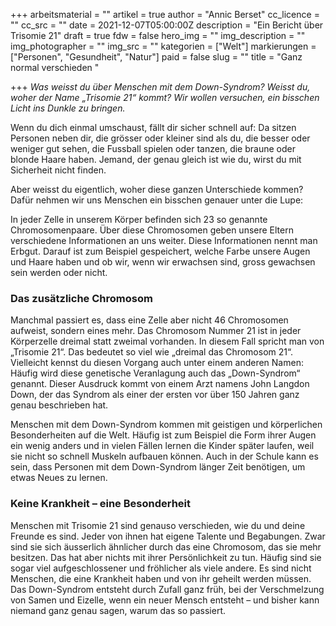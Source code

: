 +++
arbeitsmaterial = ""
artikel = true
author = "Annic Berset"
cc_licence = ""
cc_src = ""
date = 2021-12-07T05:00:00Z
description = "Ein Bericht über Trisomie 21"
draft = true
fdw = false
hero_img = ""
img_description = ""
img_photographer = ""
img_src = ""
kategorien = ["Welt"]
markierungen = ["Personen", "Gesundheit", "Natur"]
paid = false
slug = ""
title = "Ganz normal verschieden "

+++
_Was weisst du über Menschen mit dem Down-Syndrom? Weisst du, woher der Name „Trisomie 21“ kommt? Wir wollen versuchen, ein bisschen Licht ins Dunkle zu bringen._

Wenn du dich einmal umschaust, fällt dir sicher schnell auf: Da sitzen Personen neben dir, die grösser oder kleiner sind als du, die besser oder weniger gut sehen, die Fussball spielen oder tanzen, die braune oder blonde Haare haben. Jemand, der genau gleich ist wie du, wirst du mit Sicherheit nicht finden.

Aber weisst du eigentlich, woher diese ganzen Unterschiede kommen? Dafür nehmen wir uns Menschen ein bisschen genauer unter die Lupe:

In jeder Zelle in unserem Körper befinden sich 23 so genannte Chromosomenpaare. Über diese Chromosomen geben unsere Eltern verschiedene Informationen an uns weiter. Diese Informationen nennt man Erbgut. Darauf ist zum Beispiel gespeichert, welche Farbe unsere Augen und Haare haben und ob wir, wenn wir erwachsen sind, gross gewachsen sein werden oder nicht.

### Das zusätzliche Chromosom

Manchmal passiert es, dass eine Zelle aber nicht 46 Chromosomen aufweist, sondern eines mehr. Das Chromosom Nummer 21 ist in jeder Körperzelle dreimal statt zweimal vorhanden. In diesem Fall spricht man von „Trisomie 21“. Das bedeutet so viel wie „dreimal das Chromosom 21“. Vielleicht kennst du diesen Vorgang auch unter einem anderen Namen: Häufig wird diese genetische Veranlagung auch das „Down-Syndrom“ genannt. Dieser Ausdruck kommt von einem Arzt namens John Langdon Down, der das Syndrom als einer der ersten vor über 150 Jahren ganz genau beschrieben hat.

Menschen mit dem Down-Syndrom kommen mit geistigen und körperlichen Besonderheiten auf die Welt. Häufig ist zum Beispiel die Form ihrer Augen ein wenig anders und in vielen Fällen lernen die Kinder später laufen, weil sie nicht so schnell Muskeln aufbauen können. Auch in der Schule kann es sein, dass Personen mit dem Down-Syndrom länger Zeit benötigen, um etwas Neues zu lernen.

### Keine Krankheit – eine Besonderheit

Menschen mit Trisomie 21 sind genauso verschieden, wie du und deine Freunde es sind. Jeder von ihnen hat eigene Talente und Begabungen. Zwar sind sie sich äusserlich ähnlicher durch das eine Chromosom, das sie mehr besitzen. Das hat aber nichts mit ihrer Persönlichkeit zu tun. Häufig sind sie sogar viel aufgeschlossener und fröhlicher als viele andere. Es sind nicht Menschen, die eine Krankheit haben und von ihr geheilt werden müssen. Das Down-Syndrom entsteht durch Zufall ganz früh, bei der Verschmelzung von Samen und Eizelle, wenn ein neuer Mensch entsteht – und bisher kann niemand ganz genau sagen, warum das so passiert.